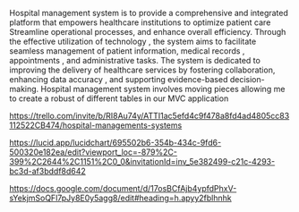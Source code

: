 Hospital management system is to provide a comprehensive and integrated platform that empowers healthcare institutions to optimize patient care 
Streamline operational processes, and enhance overall efficiency. Through the effective utilization of technology , the system aims to facilitate seamless management of patient information, medical records , appointments  , and administrative tasks. The system is dedicated to improving the delivery of healthcare services by fostering collaboration, enhancing data accuracy , and supporting evidence-based decision-making. 
Hospital management system involves moving pieces allowing me to create a robust of different tables in our MVC application


https://trello.com/invite/b/RI8Au74y/ATTI1ac5efd4c9f478a8fd4ad4805cc83112522CB474/hospital-managements-systems

https://lucid.app/lucidchart/695502b6-354b-434c-9fd6-500320e182ea/edit?viewport_loc=-879%2C-399%2C2644%2C1151%2C0_0&invitationId=inv_5e382499-c21c-4293-bc3d-af3bddf8d642

https://docs.google.com/document/d/17osBCfAjb4ypfdPhxV-sYekjmSoQFl7pJy8E0y5agg8/edit#heading=h.apyy2fblhnhk
